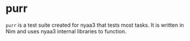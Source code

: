 # purr
`purr` is a test suite created for nyaa3 that tests most tasks. It is written in Nim and uses nyaa3 internal libraries to function.
